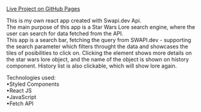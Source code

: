 <a href="https://studzin-sky.github.io/order66/">Live Project on GitHub Pages</a>

This is my own react app created with Swapi.dev Api.
<br>
The main purpose of this app is a Star Wars Lore search engine, where the user can search for data fetched from the API.
<br>
This app is a search bar, fetching the query from SWAPI.dev - supporting the search parameter which filters throught the data and showcases the tiles of posibilities to click on. Clicking the element shows more details on the star wars lore object, and the name of the object is shown on history component. History list is also clickable, which will show lore again.
<br>


Technologies used:
<br>
	&bull;Styled Components<br>
	&bull;React JS<br>
	&bull;JavaScript<br>
	&bull;Fetch API<br>
